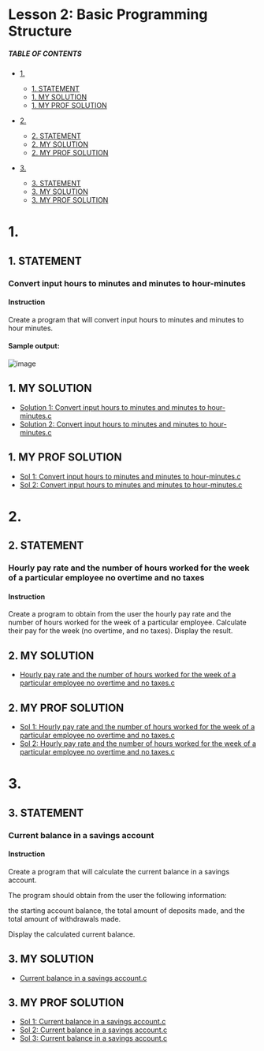# Lesson 2: Basic Programming Structure

##### TABLE OF CONTENTS

- [1.](#1)
  * [1. STATEMENT](#1-statement)
  * [1. MY SOLUTION](#1-my-solution)
  * [1. MY PROF SOLUTION](#1-my-prof-solution)

- [2.](#2)
  * [2. STATEMENT](#2-statement)
  * [2. MY SOLUTION](#2-my-solution)
  * [2. MY PROF SOLUTION](#2-my-prof-solution)


- [3.](#3)
  * [3. STATEMENT](#3-statement)
  * [3. MY SOLUTION](#3-my-solution)
  * [3. MY PROF SOLUTION](#3-my-prof-solution)










# 1.
## 1. STATEMENT
### Convert input hours to minutes and minutes to hour-minutes
#### Instruction
Create a program that will convert input hours to minutes and minutes to hour minutes.

#### Sample output:
![image](https://user-images.githubusercontent.com/121591269/210228252-569fd9ff-da0f-48cb-970a-e45e0b042bde.png)

## 1. MY SOLUTION
- [Solution 1: Convert input hours to minutes and minutes to hour-minutes.c](https://github.com/p3uj/Programming-1-Assignments/blob/88541412908eb4341079e810a58516f30140481b/Solution%201:%20Convert%20input%20hours%20to%20minutes%20and%20minutes%20to%20hour-minutes.c) 
- [Solution 2: Convert input hours to minutes and minutes to hour-minutes.c](https://github.com/p3uj/Programming-1-Assignments/blob/8e1245bed00f166ba161f972d9932b3d7ab0b113/Solution%202:%20Convert%20input%20hours%20to%20minutes%20and%20minutes%20to%20hour-minutes.c)

## 1. MY PROF SOLUTION
- [Sol 1: Convert input hours to minutes and minutes to hour-minutes.c](https://github.com/p3uj/Programming-1-Assignments/blob/3b8a022b29122b9398497929b04dc918df14c8c8/Sol%201:%20Convert%20input%20hours%20to%20minutes%20and%20minutes%20to%20hour-minutes.c) 
- [Sol 2: Convert input hours to minutes and minutes to hour-minutes.c](https://github.com/p3uj/Programming-1-Assignments/blob/0baa53b8197adab054a1ef74c8cea54ae341d813/Sol%202:%20Convert%20input%20hours%20to%20minutes%20and%20minutes%20to%20hour-minutes.c)


# 2.
## 2. STATEMENT
### Hourly pay rate and the number of hours worked for the week of a particular employee no overtime and no taxes
#### Instruction
Create a program to obtain from the user the hourly pay rate and the number of hours worked for the week of a particular employee. Calculate their pay for the week (no overtime, and no taxes). Display the result.

## 2. MY SOLUTION
- [Hourly pay rate and the number of hours worked for the week of a particular employee no overtime and no taxes.c](https://github.com/p3uj/Programming-1-Assignments/blob/9eb186e5959584d02e84abb008f271fc254285ce/Hourly%20pay%20rate%20and%20the%20number%20of%20hours%20worked%20for%20the%20week%20of%20a%20particular%20employee%20(no%20overtime%20and%20no%20taxes).c)

## 2. MY PROF SOLUTION
- [Sol 1: Hourly pay rate and the number of hours worked for the week of a particular employee no overtime and no taxes.c](https://github.com/p3uj/Programming-1-Assignments/blob/1c759f8fbd5b127440a622575453566b77213f8c/Sol%201:%20Hourly%20pay%20rate%20and%20the%20number%20of%20hours%20worked%20for%20the%20week%20of%20a%20particular%20employee%20(no%20overtime%20and%20no%20taxes).c) 
- [Sol 2: Hourly pay rate and the number of hours worked for the week of a particular employee no overtime and no taxes.c](https://github.com/p3uj/Programming-1-Assignments/blob/d4bc63d42f3ac299ac6573eef96f290e9f220c75/Sol%202:%20Hourly%20pay%20rate%20and%20the%20number%20of%20hours%20worked%20for%20the%20week%20of%20a%20particular%20employee%20(no%20overtime%20and%20no%20taxes).c)


# 3.
## 3. STATEMENT
### Current balance in a savings account
#### Instruction
Create a program that will calculate the current balance in a savings account. 

The program should obtain from the user the following information: 

the starting account balance, the total amount of deposits made, and the total amount of withdrawals made.  

Display the calculated current balance.
## 3. MY SOLUTION
- [Current balance in a savings account.c](https://github.com/p3uj/Programming-1-Assignments/blob/e76abf881f87a18381da2554b1822d823d39efe6/Current%20balance%20in%20a%20savings%20account.c)
## 3. MY PROF SOLUTION
- [Sol 1: Current balance in a savings account.c](https://github.com/p3uj/Programming-1-Assignments/blob/7cb748f2e51dfd26e3a9646df60e6d3d60492d2c/Sol%201:%20Current%20balance%20in%20a%20savings%20account.c)
- [Sol 2: Current balance in a savings account.c](https://github.com/p3uj/Programming-1-Assignments/blob/1d1988b4f15e49cf25057ae0f19a0969c05be81c/Sol%202:%20Current%20balance%20in%20a%20savings%20account.c)
- [Sol 3: Current balance in a savings account.c](https://github.com/p3uj/Programming-1-Assignments/blob/04dfe5aeaf6f8608e45fb56f657ee09288e2872f/Sol%203:%20Current%20balance%20in%20a%20savings%20account.c)
